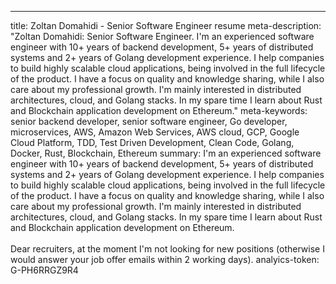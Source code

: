 ---
title: Zoltan Domahidi - Senior Software Engineer resume
meta-description: "Zoltan Domahidi: Senior Software Engineer. I'm an experienced software engineer with 10+ years of backend development, 5+ years of distributed systems and 2+ years of Golang development experience. I help companies to build highly scalable cloud applications, being involved in the full lifecycle of the product.
I have a focus on quality and knowledge sharing, while I also care about my professional growth. I'm mainly interested in distributed architectures, cloud, and Golang stacks.
In my spare time I learn about Rust and Blockchain application development on Ethereum."
meta-keywords: senior backend developer, senior software engineer, Go developer, microservices, AWS, Amazon Web Services, AWS cloud, GCP, Google Cloud Platform, TDD, Test Driven Development, Clean Code, Golang, Docker, Rust, Blockchain, Ethereum
summary: I'm an experienced software engineer with 10+ years of backend development, 5+ years of distributed systems and 2+ years of Golang development experience. I help companies to build highly scalable cloud applications, being involved in the full lifecycle of the product. I have a focus on quality and knowledge sharing, while I also care about my professional growth. I'm mainly interested in distributed architectures, cloud, and Golang stacks. In my spare time I learn about Rust and Blockchain application development on Ethereum. <span class=no-print><br/><br/>Dear recruiters, at the moment I'm not looking for new positions (otherwise I would answer your job offer emails within 2 working days).</span>
analyics-token: G-PH6RRGZ9R4
